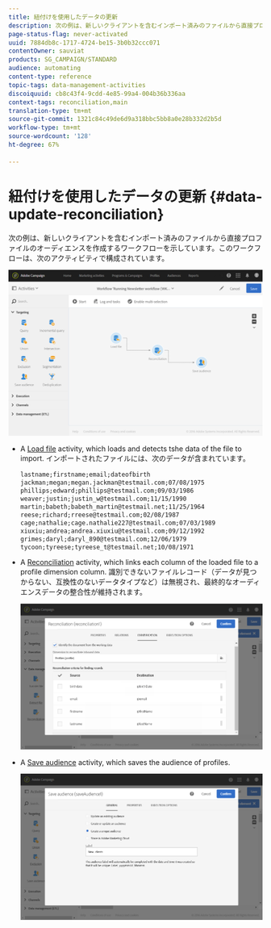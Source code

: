 ```yaml
---
title: 紐付けを使用したデータの更新
description: 次の例は、新しいクライアントを含むインポート済みのファイルから直接プロファイルのオーディエンスを作成するワークフローを示しています。
page-status-flag: never-activated
uuid: 7884db8c-1717-4724-be15-3b0b32ccc071
contentOwner: sauviat
products: SG_CAMPAIGN/STANDARD
audience: automating
content-type: reference
topic-tags: data-management-activities
discoiquuid: cb8c43f4-9cdd-4e85-99a4-004b36b336aa
context-tags: reconciliation,main
translation-type: tm+mt
source-git-commit: 1321c84c49de6d9a318bbc5bb8a0e28b332d2b5d
workflow-type: tm+mt
source-wordcount: '128'
ht-degree: 67%

---
```



# 紐付けを使用したデータの更新 {#data-update-reconciliation}

次の例は、新しいクライアントを含むインポート済みのファイルから直接プロファイルのオーディエンスを作成するワークフローを示しています。このワークフローは、次のアクティビティで構成されています。

![](assets/identification_example2.png)

* A [Load file](../../automating/using/load-file.md) activity, which loads and detects tshe data of the file to import. インポートされたファイルには、次のデータが含まれています。

   ```
   lastname;firstname;email;dateofbirth
   jackman;megan;megan.jackman@testmail.com;07/08/1975
   phillips;edward;phillips@testmail.com;09/03/1986
   weaver;justin;justin_w@testmail.com;11/15/1990
   martin;babeth;babeth_martin@testmail.net;11/25/1964
   reese;richard;rreese@testmail.com;02/08/1987
   cage;nathalie;cage.nathalie227@testmail.com;07/03/1989
   xiuxiu;andrea;andrea.xiuxiu@testmail.com;09/12/1992
   grimes;daryl;daryl_890@testmail.com;12/06/1979
   tycoon;tyreese;tyreese_t@testmail.net;10/08/1971
   ```

* A [Reconciliation](../../automating/using/reconciliation.md) activity, which links each column of the loaded file to a profile dimension column. 識別できないファイルレコード（データが見つからない、互換性のないデータタイプなど）は無視され、最終的なオーディエンスデータの整合性が維持されます。

   ![](assets/identification_example1.png)

* A [Save audience](../../automating/using/save-audience.md) activity, which saves the audience of profiles.

   ![](assets/identification_example3.png)
